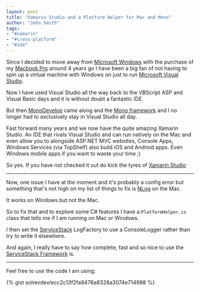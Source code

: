 ```yaml
---
layout: post
title: "Xamarin Studio and a Platform Helper for Mac and Mono"
author: "John Smith"
tags:
- "#xamarin"
- "#cross-platform"
- "#ide"
---
```


Since I decided to move away from [Microsoft Windows](http://www.microsoft.com/en-gb/windows) with the purchase of my [Macbook Pro](http://www.apple.com/uk/macbook-pro/) around 4 years go I have been a big fan of not having to spin up a virtual machine with Windows on just to run [Microsoft Visual Studio](https://www.visualstudio.com/). 

Now I have used Visual Studio all the way back to the VBScript ASP and Visual Basic days and it is without doubt a fantastic IDE. 

But then [MonoDevelop](http://www.monodevelop.com/) came along and the [Mono framework](http://www.mono-project.com/) and I no longer had to exclusively stay in Visual Studio all day. 

Fast forward many years and we now have the quite amazing Xamarin Studio. An IDE that rivals Visual Studio and can run natively on the Mac and even allow you to alongside ASP.NET MVC websites, Console Apps, Windows Services (via TopShelf) also build iOS and Android apps. Even Windows mobile apps if you want to waste your time ;)


So yes. If you have not checked it out do kick the tyres of [Xamarin Studio](https://www.xamarin.com/studio)

---

Now, one issue I have at the moment and it's probably a config error but something that's not high on my list of things to fix is [NLog](https://github.com/ServiceStack/ServiceStack/wiki/Logging#nlog) on the Mac. 

It works on Windows but not the Mac.

So to fix that and to explore some C# features I have a `PlatformHelper.cs` class that tells me if I am running on Mac or Windows.

I then set the [ServiceStack](https://github.com/ServiceStack/) LogFactory to use a ConsoleLogger rather than try to write it elsewhere. 

And again, I really have to say how complete, fast and so nice to use the [ServiceStack Framework](https://servicestack.net/) is. 

---

Feel free to use the code I am using:

{% gist solrevdev/ecc2c13f2fa9476a8328a3074e714988 %}






